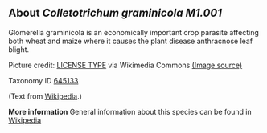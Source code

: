 **About *Colletotrichum graminicola M1.001***
-------------------------
Glomerella graminicola is an economically important crop parasite 
affecting both wheat and maize where it causes the plant disease 
anthracnose leaf blight.


Picture credit: [LICENSE TYPE]() via Wikimedia Commons [(Image source)]()

Taxonomy ID [645133](https://www.uniprot.org/taxonomy/645133)

(Text from [Wikipedia](https://en.wikipedia.org/).)

**More information**
General information about this species can be found in [Wikipedia](https://en.wikipedia.org/wiki/Glomerella_graminicola)
